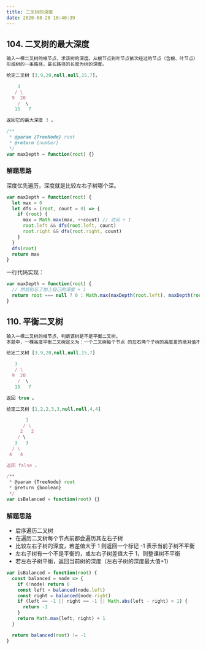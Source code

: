 ```yaml
---
title: 二叉树的深度
date: 2020-08-20 10:40:39
---
```


## 104. 二叉树的最大深度

```js
输入一棵二叉树的根节点，求该树的深度。从根节点到叶节点依次经过的节点（含根、叶节点）
形成树的一条路径，最长路径的长度为树的深度。

给定二叉树 [3,9,20,null,null,15,7]，

    3
   / \
  9  20
    /  \
   15   7

返回它的最大深度 3 。

/**
 * @param {TreeNode} root
 * @return {number}
 */
var maxDepth = function(root) {}
```

<h3>解题思路</h3>

深度优先遍历，深度就是比较左右子树哪个深。

```js
var maxDepth = function(root) {
  let max = 0
  let dfs = (root, count = 0) => {
    if (root) {
      max = Math.max(max, ++count) // 访问 + 1
      root.left && dfs(root.left, count)
      root.right && dfs(root.right, count)
    }
  }
  dfs(root)
  return max
}
```

一行代码实现：

```js
var maxDepth = function(root) {
  // 然后别忘了加上自己的深度 + 1
  return root === null ? 0 : Math.max(maxDepth(root.left), maxDepth(root.right)) + 1
}
```

## 110. 平衡二叉树

```js
输入一棵二叉树的根节点，判断该树是不是平衡二叉树。
本题中，一棵高度平衡二叉树定义为：一个二叉树每个节点 的左右两个子树的高度差的绝对值不超过1。

给定二叉树 [3,9,20,null,null,15,7]

   3
   / \
  9  20
    /  \
   15   7

返回 true 。

给定二叉树 [1,2,2,3,3,null,null,4,4]

       1
      / \
     2   2
    / \
   3   3
  / \
 4   4

返回 false 。

/**
 * @param {TreeNode} root
 * @return {boolean}
 */
var isBalanced = function(root) {}
```

<h3>解题思路</h3>

- 后序遍历二叉树
- 在遍历二叉树每个节点前都会遍历其左右子树
- 比较左右子树的深度，若差值大于 1 则返回一个标记 -1 表示当前子树不平衡
- 左右子树有一个不是平衡的，或左右子树差值大于 1，则整课树不平衡
- 若左右子树平衡，返回当前树的深度（左右子树的深度最大值+1）

```js
var isBalanced = function(root) {
  const balanced = node => {
    if (!node) return 0
    const left = balanced(node.left)
    const right = balanced(node.right)
    if (left == -1 || right == -1 || Math.abs(left - right) > 1) {
      return -1
    }
    return Math.max(left, right) + 1
  }

  return balanced(root) != -1
}
```
